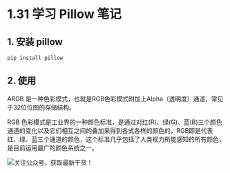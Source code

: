 # 1.31 学习 Pillow 笔记



## 1. 安装  pillow

```
pip install pillow
```



## 2. 使用

ARGB 是一种色彩模式，也就是RGB色彩模式附加上Alpha（透明度）通道，常见于32位位图的存储结构。

RGB 色彩模式是工业界的一种颜色标准，是通过对红(R)、绿(G)、蓝(B)三个颜色通道的变化以及它们相互之间的叠加来得到各式各样的颜色的，RGB即是代表红、绿、蓝三个通道的颜色，这个标准几乎包括了人类视力所能感知的所有颜色，是目前运用最广的颜色系统之一。





![关注公众号，获取最新干货！](http://image.python-online.cn/image-20200320125724880.png)